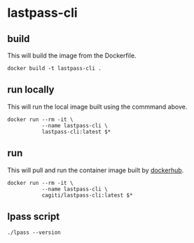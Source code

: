 # lastpass-cli

## build
This will build the image from the Dockerfile.
```
docker build -t lastpass-cli .
```

## run locally
This will run the local image built using the commmand above.
```
docker run --rm -it \
           --name lastpass-cli \
           lastpass-cli:latest $*
```

## run
This will pull and run the container image built by [dockerhub](https://hub.docker.com/r/gocho/lastpass-cli).
```
docker run --rm -it \
           --name lastpass-cli \
           cagiti/lastpass-cli:latest $*
```
## lpass script
```
./lpass --version
```
